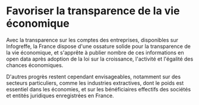 # Favoriser la transparence de la vie économique

Avec la transparence sur les comptes des entreprises, disponibles sur Infogreffe, la France
dispose d'une ossature solide pour la transparence de la vie économique, et s'apprête à
publier nombre de ces informations en open data après adoption de la loi sur la croissance,
l'activité et l'égalité des chances économiques.

D'autres progrès restent cependant envisageables, notamment sur des secteurs particuliers,
comme les industries extractives, dont le poids est essentiel dans les économies, et sur les
bénéficiaires effectifs des sociétés et entités juridiques enregistrées en France.

